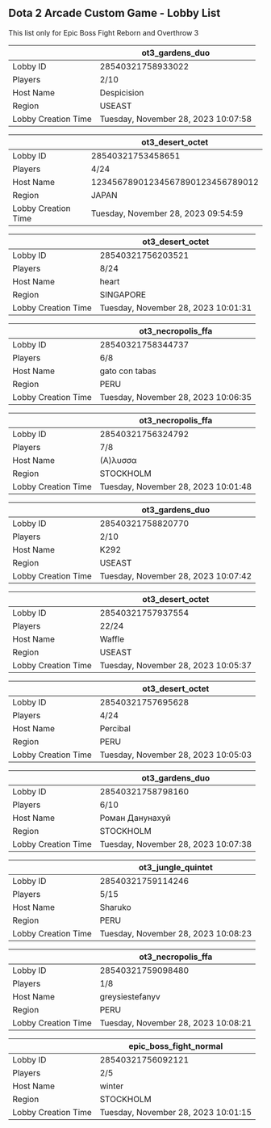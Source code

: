 ## Dota 2 Arcade Custom Game - Lobby List

This list only for Epic Boss Fight Reborn and Overthrow 3

|  | ot3_gardens_duo |
| ------ | ------ |
| Lobby ID | 28540321758933022 |
| Players | 2/10 |
| Host Name | Despicision |
| Region | USEAST |
| Lobby Creation Time | Tuesday, November 28, 2023 10:07:58 |


|  | ot3_desert_octet |
| ------ | ------ |
| Lobby ID | 28540321753458651 |
| Players | 4/24 |
| Host Name | 12345678901234567890123456789012 |
| Region | JAPAN |
| Lobby Creation Time | Tuesday, November 28, 2023 09:54:59 |


|  | ot3_desert_octet |
| ------ | ------ |
| Lobby ID | 28540321756203521 |
| Players | 8/24 |
| Host Name | heart |
| Region | SINGAPORE |
| Lobby Creation Time | Tuesday, November 28, 2023 10:01:31 |


|  | ot3_necropolis_ffa |
| ------ | ------ |
| Lobby ID | 28540321758344737 |
| Players | 6/8 |
| Host Name | gato con tabas |
| Region | PERU |
| Lobby Creation Time | Tuesday, November 28, 2023 10:06:35 |


|  | ot3_necropolis_ffa |
| ------ | ------ |
| Lobby ID | 28540321756324792 |
| Players | 7/8 |
| Host Name | (Α)λυσσα |
| Region | STOCKHOLM |
| Lobby Creation Time | Tuesday, November 28, 2023 10:01:48 |


|  | ot3_gardens_duo |
| ------ | ------ |
| Lobby ID | 28540321758820770 |
| Players | 2/10 |
| Host Name | K292 |
| Region | USEAST |
| Lobby Creation Time | Tuesday, November 28, 2023 10:07:42 |


|  | ot3_desert_octet |
| ------ | ------ |
| Lobby ID | 28540321757937554 |
| Players | 22/24 |
| Host Name | Waffle |
| Region | USEAST |
| Lobby Creation Time | Tuesday, November 28, 2023 10:05:37 |


|  | ot3_desert_octet |
| ------ | ------ |
| Lobby ID | 28540321757695628 |
| Players | 4/24 |
| Host Name | Percibal |
| Region | PERU |
| Lobby Creation Time | Tuesday, November 28, 2023 10:05:03 |


|  | ot3_gardens_duo |
| ------ | ------ |
| Lobby ID | 28540321758798160 |
| Players | 6/10 |
| Host Name | Роман Данунахуй |
| Region | STOCKHOLM |
| Lobby Creation Time | Tuesday, November 28, 2023 10:07:38 |


|  | ot3_jungle_quintet |
| ------ | ------ |
| Lobby ID | 28540321759114246 |
| Players | 5/15 |
| Host Name | Sharuko |
| Region | PERU |
| Lobby Creation Time | Tuesday, November 28, 2023 10:08:23 |


|  | ot3_necropolis_ffa |
| ------ | ------ |
| Lobby ID | 28540321759098480 |
| Players | 1/8 |
| Host Name | greysiestefanyv |
| Region | PERU |
| Lobby Creation Time | Tuesday, November 28, 2023 10:08:21 |


|  | epic_boss_fight_normal |
| ------ | ------ |
| Lobby ID | 28540321756092121 |
| Players | 2/5 |
| Host Name | winter |
| Region | STOCKHOLM |
| Lobby Creation Time | Tuesday, November 28, 2023 10:01:15 |


